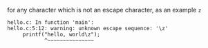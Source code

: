for any character which is not an escape character, as an example `z`
```
hello.c: In function 'main':
hello.c:5:12: warning: unknown escape sequence: '\z'
     printf("hello, world\z");
            ^~~~~~~~~~~~~~~~
```
